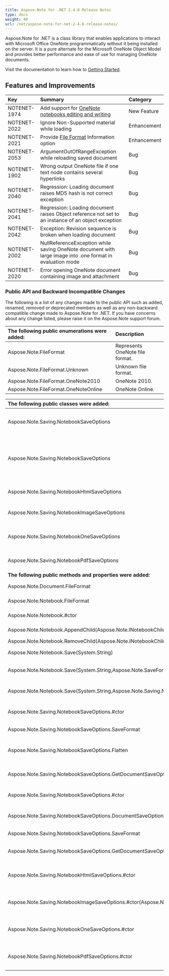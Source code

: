 ```yaml
---
title: Aspose.Note for .NET 2.4.0 Release Notes
type: docs
weight: 40
url: /net/aspose-note-for-net-2-4-0-release-notes/
---
```


Aspose.Note for .NET is a class library that enables applications to interact with Microsoft Office OneNote programmatically without it being installed on the server. It is a pure alternate for the Microsoft OneNote Object Model and provides better performance and ease of use for managing OneNote documents.

Visit the documentation to learn how to [Getting Started](/note/net/getting-started-html/).
## **Features and Improvements**

|**Key** |**Summary** |**Category** |
| :- | :- | :- |
|NOTENET-1974 |Add support for [OneNote notebooks editing and writing](/note/net/working-with-onenote-notebook-html/)|New Feature |
|NOTENET-2022     |Ignore Non-Supported material while loading |Enhancement |
|NOTENET-2021     |Provide [File Format](/note/net/working-with-onenote-document-html/) Information option |Enhancement |
|NOTENET-2053     |ArgumentOutOfRangeException while reloading saved document |Bug |
|NOTENET-1902     |Wrong output OneNote file if one text node contains several hyperlinks |Bug |
|NOTENET-2040     |Regression: Loading document raises MD5 hash is not correct exception |Bug |
|NOTENET-2041     |Regression: Loading document raises Object reference not set to an instance of an object exception |Bug |
|NOTENET-2042     |Exception: Revision sequence is broken when loading document |Bug |
|NOTENET-2002     |NullReferenceException while saving OneNote document with large image into .one format in evaluation mode |Bug |
|NOTENET-2020     |Error opening OneNote document containing image and attachment |Bug |
### **Public API and Backward Incompatible Changes**
The following is a list of any changes made to the public API such as added, renamed, removed or deprecated members as well as any non-backward compatible change made to Aspose.Note for .NET. If you have concerns about any change listed, please raise it on the Aspose.Note support forum.

|**The following public enumerations were added:** |**Description** |
| :- | :- |
|Aspose.Note.FileFormat |Represents OneNote file format. |
|Aspose.Note.FileFormat.Unknown |Unknown file format. |
|Aspose.Note.FileFormat.OneNote2010 |OneNote 2010. |
|Aspose.Note.FileFormat.OneNoteOnline |OneNote Online. |


|**The following public classes were added:** |**Description** |
| :- | :- |
|Aspose.Note.Saving.NotebookSaveOptions |An abstract base class which represents notebook saving options for a particular format. |
|Aspose.Note.Saving.NotebookSaveOptions<TDocumentSaveOptions> |An abstract base class which represents notebook saving options for a particular format and provides common saving options for all document child nodes. |
|Aspose.Note.Saving.NotebookHtmlSaveOptions |Allows to specify additional options when saving notebook to HTML format. |
|Aspose.Note.Saving.NotebookImageSaveOptions |Allows to specify additional options when rendering notebook pages to images. |
|Aspose.Note.Saving.NotebookOneSaveOptions |Allows to specify additional options when saving notebook to OneNote format. |
|Aspose.Note.Saving.NotebookPdfSaveOptions |Allows to specify additional options when rendering notebook pages to PDF. |
|**The following public methods and properties were added:** |**Description** |
|Aspose.Note.Document.FileFormat |Gets file format (OneNote 2010, OneNote Online). |
|Aspose.Note.Notebook.FileFormat |Gets file format (OneNote 2010, OneNote Online). |
|Aspose.Note.Notebook.#ctor |Initializes a new instance of the Notebook class. |
|Aspose.Note.Notebook.AppendChild(Aspose.Note.INotebookChildNode) |Adds the node to the end of the list. |
|Aspose.Note.Notebook.RemoveChild(Aspose.Note.INotebookChildNode) |Removes the child node. |
|Aspose.Note.Notebook.Save(System.String) |Saves the OneNote document to a file. |
|Aspose.Note.Notebook.Save(System.String,Aspose.Note.SaveFormat) |Saves the OneNote document to a file in the specified format. |
|Aspose.Note.Notebook.Save(System.String,Aspose.Note.Saving.NotebookSaveOptions) |Saves the OneNote document to a file using the specified save options. |
|Aspose.Note.Saving.NotebookSaveOptions.#ctor |Initializes a new instance of the NotebookSaveOptions class. |
|Aspose.Note.Saving.NotebookSaveOptions.SaveFormat |Gets the format in which the notebook is saved. |
|Aspose.Note.Saving.NotebookSaveOptions.Flatten |Gets or sets a value indicating whether the notebook children hierarchy is saved flattened. |
|Aspose.Note.Saving.NotebookSaveOptions.GetDocumentSaveOptions |Gets the save options for all notebook's child documents. |
|Aspose.Note.Saving.NotebookSaveOptions<TDocumentSaveOptions>.#ctor |Initializes a new instance of the NotebookSaveOptions<TDocumentSaveOptions> class. |
|Aspose.Note.Saving.NotebookSaveOptions<TDocumentSaveOptions>.DocumentSaveOptions |Gets or sets the save options for all notebook's child documents. |
|Aspose.Note.Saving.NotebookSaveOptions<TDocumentSaveOptions>.SaveFormat |Gets the format in which the notebook is saved. |
|Aspose.Note.Saving.NotebookSaveOptions<TDocumentSaveOptions>.GetDocumentSaveOptions |Gets the save options for all notebook's child documents. |
|Aspose.Note.Saving.NotebookHtmlSaveOptions.#ctor |Initializes a new instance of the NotebookHtmlSaveOptions class. |
|Aspose.Note.Saving.NotebookImageSaveOptions.#ctor(Aspose.Note.SaveFormat) |Initializes a new instance of the NotebookImageSaveOptions class. |
|Aspose.Note.Saving.NotebookOneSaveOptions.#ctor |Initializes a new instance of the NotebookOneSaveOptions class. |
|Aspose.Note.Saving.NotebookPdfSaveOptions.#ctor |Initializes a new instance of the NotebookPdfSaveOptions class. |

